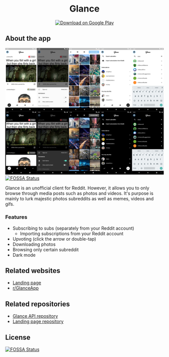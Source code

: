 <div align="center">
    <h1>Glance</h1>
    <a href="https://play.google.com/store/apps/details?id=me.wolszon.reddigram">
        <img alt="Download on Google Play" src="https://play.google.com/intl/en_us/badges/images/badge_new.png">
    </a>
</div>

## About the app

![Screens preview](media/screens_preview.jpg)
[![FOSSA Status](https://app.fossa.io/api/projects/git%2Bgithub.com%2FAlbert221%2FGlance.svg?type=shield)](https://app.fossa.io/projects/git%2Bgithub.com%2FAlbert221%2FGlance?ref=badge_shield)

Glance is an unofficial client for Reddit. However, it allows you to only browse through media posts such as photos and videos. It's purpose is mainly to lurk majestic photos subreddits as well as memes, videos and gifs.

### Features

- Subscribing to subs (separately from your Reddit account)
    - Importing subscriptions from your Reddit account
- Upvoting (click the arrow or double-tap)
- Downloading photos
- Browsing only certain subreddit
- Dark mode

## Related websites

- [Landing page](https://reddigram.wolszon.me)
- [r/GlanceApp](https://www.reddit.com/r/GlanceApp/)

## Related repositories

- [Glance API repository](https://github.com/Albert221/GlanceApi)
- [Landing page repository](https://github.com/Albert221/GlanceLanding)



## License
[![FOSSA Status](https://app.fossa.io/api/projects/git%2Bgithub.com%2FAlbert221%2FGlance.svg?type=large)](https://app.fossa.io/projects/git%2Bgithub.com%2FAlbert221%2FGlance?ref=badge_large)